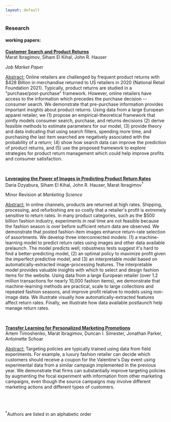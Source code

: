 ```yaml
---
layout: default
---
```



### Research 

#### working papers:

<ins>**Customer Search and Product Returns**</ins><br/> 
Marat Ibragimov, Siham El Kihal, John R. Hauser <br/> 

 _Job Market Paper_<br/>

<ins>Abstract:</ins> Online retailers are challenged by frequent product returns with $428 Billion in merchandise returned to US retailers in 2020 (National Retail Foundation 2021). Typically, product returns are studied in a "purchase/post-purchase" framework. However, online retailers have access to the information which precedes the purchase decision -- consumer search. We demonstrate that pre-purchase information provides important insights about product returns. Using data from a large European apparel retailer, we (1) propose an empirical-theoretical framework that jointly models consumer search, purchase, and returns decisions (2) derive feasible methods to estimate parameters for our model, (3) provide theory and data indicating that using search
filters, spending more time, and purchasing the last item searched are negatively associated with the probability of a return; (4) show how search data can improve the prediction of product returns, and (5) use the proposed framework to explore strategies for product return management which could help improve profits and consumer satisfaction.

<br/>

<ins>**Leveraging the Power of Images in Predicting Product Return Rates**</ins> <br/> 
Daria Dzyabura, Siham El Kihal, John R. Hauser, Marat Ibragimov<sup>*</sup>

Minor Revision at _Marketing Science_<br/>


<ins>Abstract:</ins> In online channels, products are returned at high rates. Shipping, processing, and refurbishing are so costly that a retailer's profit is extremely sensitive to return rates. In many product categories, such as the $500 billion fashion industry, experiments in real time are not feasible because the fashion season is over before sufficient return data are observed. We demonstrate that posted fashion-item images enhance return-rate selection of assortments. We develop three interconnected models: (1) a machine-learning model to predict return rates using images and other data available prelaunch. The model predicts well; robustness tests suggest it's hard to find a better-predicting model, (2) an optimal policy to maximize profit given the imperfect predictive model, and (3) an interpretable model based on automatically-extracted image-processing features. The interpretable model provides valuable insights with which to select and design fashion items for the website. Using data from a large European retailer (over 1.2 million transactions for nearly 10,000 fashion items), we demonstrate that machine-learning methods are practical, scale to large collections and repeated fashion seasons, and improve profit relative to models using non-image data. We illustrate visually how automatically-extracted features affect return rates. Finally, we illustrate how data available postlaunch help manage return rates.

<br/>

<ins>**Transfer Learning for Personalized Marketing Promotions**</ins> <br/> 
Artem Timoshenko, Marat Ibragimov, Duncan I. Simester, Jonathan Parker, Antoinette Schoar


<ins>Abstract:</ins> Targeting policies are typically trained using data from field experiments. For example, a luxury fashion retailer can decide which customers should receive a coupon for the Valentine's Day event using experimental data from a similar campaign implemented in the previous year. We demonstrate that firms can substantially improve targeting policies by augmenting the focal experiment with information from other marketing campaigns, even though the source campaigns may involve different marketing actions and different types of customers.

<br/>
<br/>
<br/>
<sup>*</sup>Authors are listed in an alphabetic order 